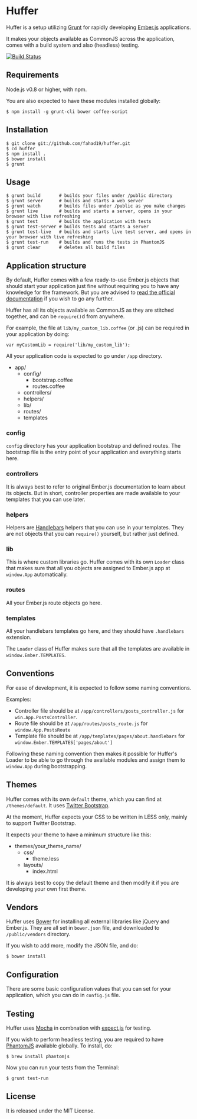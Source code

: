 # Huffer

Huffer is a setup utilizing [Grunt](http://gruntjs.com/) for rapidly developing [Ember.js](http://emberjs.com/) applications.

It makes your objects available as CommonJS across the application, comes with a build system and also (headless) testing.

[![Build Status](https://secure.travis-ci.org/fahad19/huffer.png)](http://travis-ci.org/fahad19/huffer)

## Requirements

Node.js v0.8 or higher, with npm.

You are also expected to have these modules installed globally:

    $ npm install -g grunt-cli bower coffee-script

## Installation

    $ git clone git://github.com/fahad19/huffer.git
    $ cd huffer
    $ npm install .
    $ bower install
    $ grunt

## Usage

    $ grunt build       # builds your files under /public directory
    $ grunt server      # builds and starts a web server
    $ grunt watch       # builds files under /public as you make changes
    $ grunt live        # builds and starts a server, opens in your browser with live refreshing
    $ grunt test        # builds the application with tests
    $ grunt test-server # builds tests and starts a server
    $ grunt test-live   # builds and starts live test server, and opens in your browser with live refreshing
    $ grunt test-run    # builds and runs the tests in PhantomJS
    $ grunt clear       # deletes all build files

## Application structure

By default, Huffer comes with a few ready-to-use Ember.js objects that should start your application just fine without requiring you to have any knowledge for the framework. But you are advised to [read the official documentation](http://emberjs.com/guides/) if you wish to go any further.

Huffer has all its objects available as CommonJS as they are stitched together, and can be `require()`d from anywhere.

For example, the file at `lib/my_custom_lib.coffee` (or .js) can be required in your application by doing:

    var myCustomLib = require('lib/my_custom_lib');

All your application code is expected to go under `/app` directory.

* app/
    * config/
        * bootstrap.coffee
        * routes.coffee
    * controllers/
    * helpers/
    * lib/
    * routes/
    * templates

### config

`config` directory has your application bootstrap and defined routes. The bootstrap file is the entry point of your application and everything starts here.

### controllers

It is always best to refer to original Ember.js documentation to learn about its objects. But in short, controller properties are made available to your templates that you can use later.

### helpers

Helpers are [Handlebars](http://handlebarsjs.com/) helpers that you can use in your templates. They are not objects that you can `require()` yourself, but rather just defined.

### lib

This is where custom libraries go. Huffer comes with its own `Loader` class that makes sure that all you objects are assigned to Ember.js app at `window.App` automatically.

### routes

All your Ember.js route objects go here.

### templates

All your handlebars templates go here, and they should have `.handlebars` extension.

The `Loader` class of Huffer makes sure that all the templates are available in `window.Ember.TEMPLATES`.

## Conventions

For ease of development, it is expected to follow some naming conventions.

Examples:

* Controller file should be at `/app/controllers/posts_controller.js` for `win.App.PostsController`.
* Route file should be at `/app/routes/posts_route.js` for `window.App.PostsRoute`
* Template file should be at `/app/templates/pages/about.handlebars` for `window.Ember.TEMPLATES['pages/about']`

Following these naming convention then makes it possible for Huffer's Loader to be able to go through the available modules and assign them to `window.App` during bootstrapping.

## Themes

Huffer comes with its own `default` theme, which you can find at `/themes/default`. It uses [Twitter Bootstrap](twitter.github.com/bootstrap/).

At the moment, Huffer expects your CSS to be written in LESS only, mainly to support Twitter Bootstrap.

It expects your theme to have a minimum structure like this:

* themes/your_theme_name/
    * css/
        * theme.less
    * layouts/
        * index.html

It is always best to copy the default theme and then modify it if you are developing your own first theme.

## Vendors

Huffer uses [Bower](http://bower.io/) for installing all external libraries like jQuery and Ember.js. They are all set in `bower.json` file, and downloaded to `/public/vendors` directory.

If you wish to add more, modify the JSON file, and do:

    $ bower install

## Configuration

There are some basic configuration values that you can set for your application, which you can do in `config.js` file.

## Testing

Huffer uses [Mocha](http://mochajs.org/) in combnation with [expect.js](https://github.com/LearnBoost/expect.js/) for testing.

If you wish to perform headless testing, you are required to have [PhantomJS](http://phantomjs.org/) available globally. To install, do:

    $ brew install phantomjs

Now you can run your tests from the Terminal:

    $ grunt test-run

## License

It is released under the MIT License.

